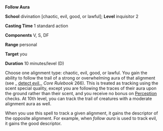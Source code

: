  **Follow Aura**

**School** divination [chaotic, evil, good, or lawful]; **Level** inquisitor 2

**Casting Time** 1 standard action

**Components** V, S, DF

**Range** personal

**Target** you

**Duration** 10 minutes/level (D)

Choose one alignment type: chaotic, evil, good, or lawful. You gain the ability to follow the trail of a strong or overwhelming aura of that alignment (see _ [detect evil](../../spells/detectEvil.md#_detect-evil)_, _Core Rulebook_ 266). This is treated as tracking using the scent special quality, except you are following the traces of their aura upon the ground rather than their scent, and you receive no bonus on [Perception](../../skills/perception.md#_perception) checks. At 10th level, you can track the trail of creatures with a moderate alignment aura as well.

When you use this spell to track a given alignment, it gains the descriptor of the opposite alignment. For example, when _follow aura_ is used to track evil, it gains the good descriptor.

